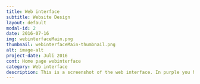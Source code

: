 ```yaml
---
title: Web interface
subtitle: Website Design
layout: default
modal-id: 2
date: 2016-07-16
img: webinterfaceMain.png
thumbnail: webinterfaceMain-thumbnail.png
alt: image-alt
project-date: Juli 2016
cont: Home page webinterface
category: Web interface
description: This is a screenshot of the web interface. In purple you have the search field where you can search between catalog, dataset and distribution. In red you have the details of the result and with the helpbutton you can start the tutorial.
---
```

